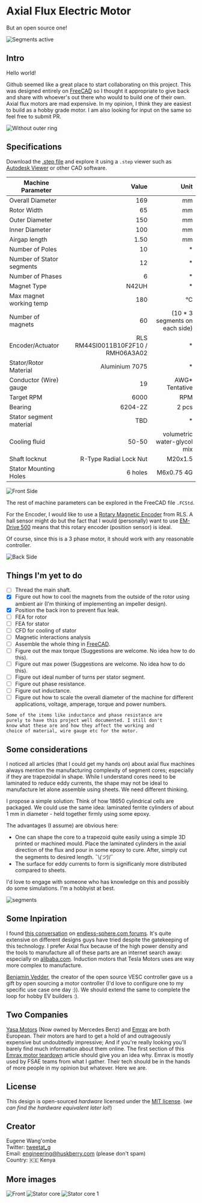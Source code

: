 # Axial Flux Electric Motor
But an open source one!   

![Segments active](./images/segments_active.png)

## Intro
Hello world!

Github seemed like a great place to start collaborating on this project. This was designed entirely on [FreeCAD](https://github.com/FreeCAD) so I thought it appropriate to give back and share with whoever's out there who would to build one of their own. Axial flux motors are mad expensive. In my opinion, I think they are easiest to build as a hobby grade motor. I am also looking for input on the same so feel free to submit PR.   

![Without outer ring](./images/without_outer_ring.png)   
## Specifications
Download the [.step file](./Axial%20Flux%20Motor.step) and explore it using a `.step` viewer such as [Autodesk Viewer](https://viewer.autodesk.com/) or other CAD software.   

| Machine Parameter | Value | Unit |
| ----------- | --------: | ----: |
| Overall Diameter | 169 | mm |
| Rotor Width | 65 | mm |
| Outer Diameter | 150 | mm |
| Inner Diameter | 100 | mm |
| Airgap length | 1.50 | mm |
| Number of Poles | 10 | * |
| Number of Stator segments | 12 | * |
| Number of Phases | 6 | * |
| Magnet Type | N42UH | * |
| Max magnet working temp | 180 | °C | 
| Number of magnets | 60 | (10 * 3 segments on each side) | 
| Encoder/Actuator | RLS RM44SI0011B10F2F10 / RMH06A3A02 | * | 
| Stator/Rotor Material | Aluminium 7075 | * |
| Conductor (Wire) gauge | 19 | AWG* Tentative |
| Target RPM | 6000 | RPM |
| Bearing | 6204-2Z | 2 pcs |
| Stator segment material | TBD | * |
| Cooling fluid | 50-50 | volumetric water-glycol mix |
| Shaft locknut | R-Type Radial Lock Nut  | M20x1.5 |
| Stator Mounting Holes | 6 holes | M6x0.75 4G |


![Front Side](./images/front_side.png)   

The rest of machine parameters can be explored in the FreeCAD file `.FCStd`.

For the Encoder, I would like to use a [Rotary Magnetic Encoder](https://www.rls.si/eng/rm44-rm58) from RLS. A hall sensor might do but the fact that I would (personally) want to use [EM-Drive 500](https://www.emdrive-mobility.com/portfolio/emdrive-500/) means that this rotary encoder (position sensor) is ideal.

Of course, since this is a 3 phase motor, it should work with any reasonable controller.   

![Back Side](./images/back_side.png)   
## Things I'm yet to do
 - [ ] Thread the main shaft.
 - [x] Figure out how to cool the magnets from the outside of the rotor using ambient air (I'm thinking of implementing an impeller design).
 - [x] Position the back iron to prevent flux leak.
 - [ ] FEA for rotor
 - [ ] FEA for stator
 - [ ] CFD for cooling of stator
 - [ ] Magnetic interactions analysis
 - [ ] Assemble the whole thing in [FreeCAD](https://github.com/FreeCAD).
 - [ ] Figure out the max torque (Suggestions are welcome. No idea how to do this).
 - [ ] Figure out max power (Suggestions are welcome. No idea how to do this).
 - [ ] Figure out ideal number of turns per stator segment.
 - [ ] Figure out phase resistance.
 - [ ] Figure out inductance.
 - [ ] Figure out how to scale the overall diameter of the machine for different applications, voltage, amperage, torque and power numbers.

```
Some of the items like inductance and phase resistance are
purely to have this project well documented. I still don't
know what these are and how they affect the working and
choice of material, wire gauge etc for the motor.
```

## Some considerations
I noticed all articles (that I could get my hands on) about axial flux machines always mention the manufacturing complexity of segment cores; especially if they are trapezoidal in shape. While I understand cores need to be laminated to reduce eddy currents, the shape may not be ideal to manufacture let alone assemble using sheets. We need different thinking.

I propose a simple solution: Think of how 18650 cylindrical cells are packaged. We could use the same idea: laminated ferrite cylinders of about 1 mm in diameter - held together firmly using some epoxy. 

The advantages (I assume) are obvious here:

- One can shape the core to a trapezoid quite easily using a simple 3D printed or machined mould. Place the laminated cylinders in the axial direction of the flux and pour in some epoxy to cure. After, simply cut the segments to desired length. ¯\\_(ツ)_/¯
- The surface for eddy currents to form is significanly more distributed compared to sheets.

I'd love to engage with someone who has knowledge on this and possibly do some simulations. I'm a hobbyist at best.   

![segments](./images/segments.png)

## Some Inpiration
I found [this conversation](https://endless-sphere.com/forums/viewtopic.php?f=30&t=97860) on [endless-sphere.com forums](https://endless-sphere.com/forums/). It's quite extensive on different designs guys have tried despite the gatekeeping of this technology. I prefer Axial flux because of the high power density and the tools to manufacture all of these parts are an internet search away: especially on [alibaba.com](https://alibaba.com). Induction motors that Tesla Motors uses are way more complex to manufacture.

[Benjamin Vedder](https://github.com/vedderb), the creator of the open source VESC controller gave us a gift by open sourcing a motor controller (I'd love to configure one to my specific use case one day :)). We should extend the same to complete the loop for hobby EV builders :).

## Two Companies
[Yasa Motors](https://www.yasa.com/) (Now owned by Mercedes Benz) and [Emrax](https://emrax.com/) are both European. Their motors are hard to get a hold of and outrageously expensive but undoubtedly impressive; And if you're really looking you'll barely find much information about them online. The first section of this [Emrax motor teardown](https://build-its-inprogress.blogspot.com/2017/05/emrax-motor-teardown.html) article should give you an idea why. Emrax is mostly used by FSAE teams from what I gather. Their tech should be in the hands of more people in my opinion but whatever. Here we are.

## License
This design is open-sourced _hardware_ licensed under the [MIT license](https://opensource.org/licenses/MIT). (*we can find the hardware equivalent later lol!*)

## Creator
Eugene Wang'ombe  
Twitter: [tweetat_g](https://twitter.com/tweetat_g)  
Email: engineering@huskberry.com (please don't spam)   
Country: 🇰🇪 Kenya  

## More images
![Front](./images/front.png)
![Stator core](./images/stator_core.png)
![Stator core 1](./images/stator_core_1.png)
